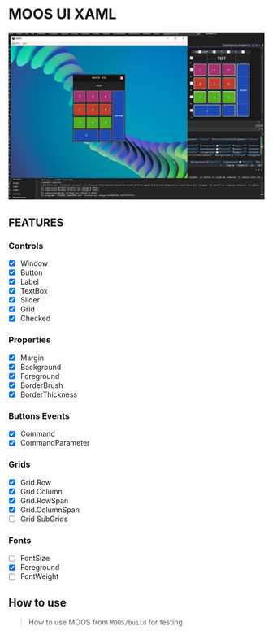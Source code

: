 # MOOS UI XAML

![Main](images/screen2.png)

## FEATURES

### Controls
- [x] Window
- [x] Button
- [x] Label
- [x] TextBox
- [x] Slider
- [x] Grid
- [x] Checked

### Properties
- [x] Margin
- [x] Background
- [x] Foreground
- [x] BorderBrush
- [x] BorderThickness

### Buttons Events
- [x] Command
- [x] CommandParameter

### Grids
- [x] Grid.Row
- [x] Grid.Column
- [x] Grid.RowSpan
- [x] Grid.ColumnSpan
- [ ] Grid SubGrids

### Fonts
- [ ] FontSize
- [x] Foreground
- [ ] FontWeight

## How to use
>How to use MOOS from `MOOS/build` for testing
